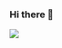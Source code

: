 ### Hi there 👋

<img src="https://github-readme-stats.vercel.app/api/top-langs/?username=Thiluxan&theme=gotham"/>
